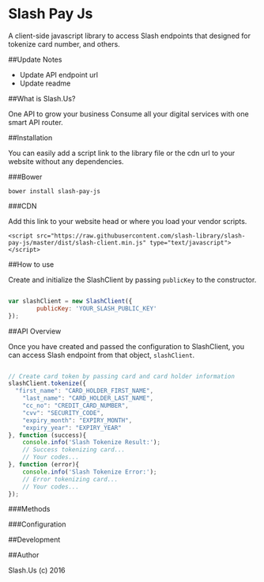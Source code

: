 # Slash Pay Js
A client-side javascript library to access Slash endpoints that designed for tokenize card number, and others.

##Update Notes

- Update API endpoint url
- Update readme

##What is Slash.Us?

One API to grow your business
Consume all your digital services with one smart API router.

##Installation

You can easily add a script link to the library file or the cdn url to your website without any dependencies. 

###Bower

`bower install slash-pay-js`

###CDN

Add this link to your website head or where you load your vendor scripts.

`<script src="https://raw.githubusercontent.com/slash-library/slash-pay-js/master/dist/slash-client.min.js" type="text/javascript"></script>`

##How to use

Create and initialize the SlashClient by passing `publicKey` to the constructor.

```javascript

var slashClient = new SlashClient({
		publicKey: 'YOUR_SLASH_PUBLIC_KEY'
});

```

##API Overview

Once you have created and passed the configuration to SlashClient, you can access Slash endpoint from that object, `slashClient`.

```javascript

// Create card token by passing card and card holder information
slashClient.tokenize({
  "first_name": "CARD_HOLDER_FIRST_NAME", 
	"last_name": "CARD_HOLDER_LAST_NAME", 
	"cc_no": "CREDIT_CARD_NUMBER", 
	"cvv": "SECURITY_CODE", 
	"expiry_month": "EXPIRY_MONTH", 
	"expiry_year": "EXPIRY_YEAR"
}, function (success){
	console.info('Slash Tokenize Result:');
	// Success tokenizing card...
	// Your codes...
}, function (error){
	console.info('Slash Tokenize Error:');
	// Error tokenizing card...
	// Your codes...
});

```

###Methods

###Configuration

##Development

##Author

Slash.Us (c) 2016
